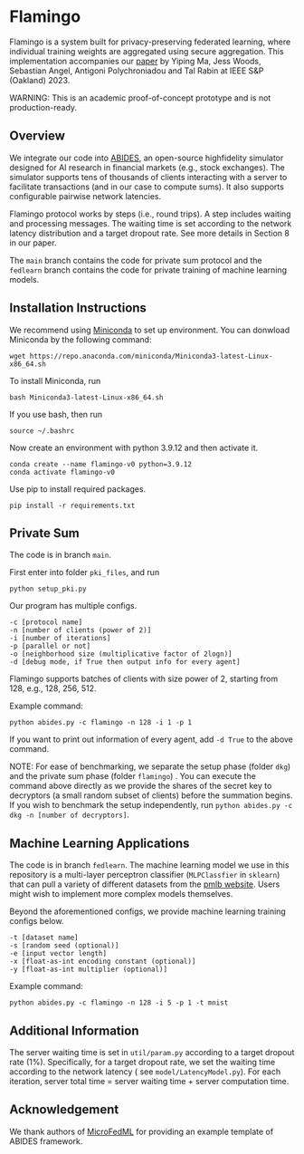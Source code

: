 # Flamingo

Flamingo is a system built for privacy-preserving federated learning, where individual training weights are aggregated
using secure aggregation.
This implementation accompanies our [paper](https://eprint.iacr.org/2023/486) by Yiping Ma, Jess Woods, Sebastian Angel,
Antigoni Polychroniadou and Tal Rabin at IEEE S&P (Oakland) 2023.

WARNING: This is an academic proof-of-concept prototype and is not production-ready.

## Overview

We integrate our code into [ABIDES](https://github.com/jpmorganchase/abides-jpmc-public), an open-source highfidelity
simulator designed for AI research in financial markets (e.g., stock exchanges).
The simulator supports tens of thousands of clients interacting with a server to facilitate transactions (and in our
case to compute sums).
It also supports configurable pairwise network latencies.

Flamingo protocol works by steps (i.e., round trips).
A step includes waiting and processing messages.
The waiting time is set according to the network latency distribution and a target dropout rate.
See more details in Section 8 in our paper.

The `main` branch contains the code for private sum protocol and the `fedlearn` branch contains the code for private
training of machine learning models.

## Installation Instructions

We recommend using [Miniconda](https://docs.conda.io/en/latest/miniconda.html) to set up environment.
You can donwload Miniconda by the following command:

```
wget https://repo.anaconda.com/miniconda/Miniconda3-latest-Linux-x86_64.sh
```

To install Miniconda, run

```
bash Miniconda3-latest-Linux-x86_64.sh
```

If you use bash, then run

```
source ~/.bashrc
```

Now create an environment with python 3.9.12 and then activate it.

```
conda create --name flamingo-v0 python=3.9.12
conda activate flamingo-v0
```

Use pip to install required packages.

```
pip install -r requirements.txt
```

## Private Sum

The code is in branch `main`.

First enter into folder `pki_files`, and run

```
python setup_pki.py
```

Our program has multiple configs.

```
-c [protocol name] 
-n [number of clients (power of 2)]
-i [number of iterations] 
-p [parallel or not] 
-o [neighborhood size (multiplicative factor of 2logn)] 
-d [debug mode, if True then output info for every agent]
```

Flamingo supports batches of clients with size power of 2, starting from 128,
e.g., 128, 256, 512.

Example command:

```
python abides.py -c flamingo -n 128 -i 1 -p 1 
```

If you want to print out information of every agent, add `-d True` to the above command.

NOTE: For ease of benchmarking, we separate the setup phase (folder `dkg`) and the private sum phase (folder `flamingo`)
. You can execute the command above directly as we provide the shares of the secret key to decryptors (a small random
subset of clients) before the summation begins. If you wish to benchmark the setup independently,
run `python abides.py -c dkg -n [number of decryptors]`.

## Machine Learning Applications

The code is in branch `fedlearn`.
The machine learning model we use in this repository is a multi-layer perceptron classifier (`MLPClassfier`
in `sklearn`) that can pull a variety of different datasets from
the [pmlb website](https://epistasislab.github.io/pmlb/index.html). Users might wish to implement more complex models
themselves.

Beyond the aforementioned configs, we provide machine learning training configs below.

```
-t [dataset name]
-s [random seed (optional)]
-e [input vector length]
-x [float-as-int encoding constant (optional)]
-y [float-as-int multiplier (optional)]
```

Example command:

```
python abides.py -c flamingo -n 128 -i 5 -p 1 -t mnist 
```

## Additional Information

The server waiting time is set in `util/param.py` according to a target dropout rate (1%).
Specifically, for a target dropout rate, we set the waiting time according to the network latency (
see `model/LatencyModel.py`). For each iteration, server total time = server waiting time + server computation time.

## Acknowledgement

We thank authors of [MicroFedML](https://eprint.iacr.org/2022/714.pdf) for providing an example template of ABIDES
framework.
